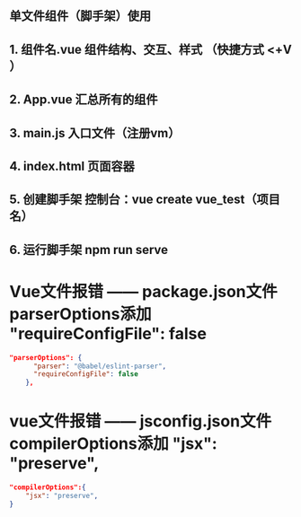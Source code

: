 ## 单文件组件（脚手架）使用

##  1.  组件名.vue      组件结构、交互、样式        （快捷方式 <+V ）

##  2.  App.vue         汇总所有的组件

##  3.  main.js         入口文件（注册vm）

##  4.  index.html      页面容器

##  5.  创建脚手架       控制台：vue create vue_test（项目名）

##  6.  运行脚手架       npm run serve






#   Vue文件报错 —— package.json文件parserOptions添加 "requireConfigFile": false 
<!-- Parsing error: No Babel config file detected for D:\xk-project\demo\vue.config.js. Either disable config file checking with requireConfigFile: false, or configure Babel so that it can find the config files.eslint -->
````json
"parserOptions": {
      "parser": "@babel/eslint-parser",
      "requireConfigFile": false
    },
````
#   vue文件报错 —— jsconfig.json文件compilerOptions添加 "jsx": "preserve",
<!-- TypeScript intellisense is disabled on template.....
在模板上禁用类型记录智能感知。 -->
`````json
"compilerOptions":{
    "jsx": "preserve",
}
`````